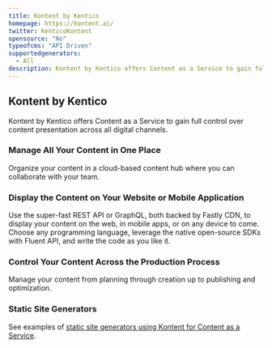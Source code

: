 ```yaml
---
title: Kontent by Kentico
homepage: https://kontent.ai/
twitter: KenticoKontent
opensource: "No"
typeofcms: "API Driven"
supportedgenerators:
  - All
description: Kontent by Kentico offers Content as a Service to gain full control over content presentation across all digital channels.
---
```

## Kontent by Kentico

Kontent by Kentico offers Content as a Service to gain full control over content presentation across all digital channels.

### Manage All Your Content in One Place

Organize your content in a cloud-based content hub where you can collaborate with your team.

### Display the Content on Your Website or Mobile Application

Use the super-fast REST API or GraphQL, both backed by Fastly CDN, to display your content on the web, in mobile apps, or on any device to come. Choose any programming language, leverage the native open-source SDKs with Fluent API, and write the code as you like it.

### Control Your Content Across the Production Process

Manage your content from planning through creation up to publishing and optimization.

### Static Site Generators

See examples of [static site generators using Kontent for Content as a Service](https://docs.kontent.ai/tutorials/develop-apps/optimize-your-app/static-sites).
